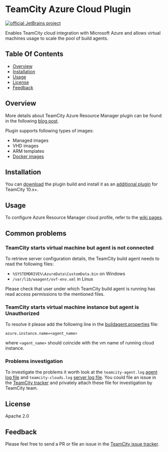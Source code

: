 # TeamCity Azure Cloud Plugin

[![official JetBrains project](http://jb.gg/badges/official.svg)](https://confluence.jetbrains.com/display/ALL/JetBrains+on+GitHub)
<a href="https://teamcity.jetbrains.com/viewType.html?buildTypeId=TeamcityAzurePlugin_BuildResourceManager&branch_TeamcityAzurePlugin=%3Cdefault%3E&guest=1"><img src="https://teamcity.jetbrains.com/app/rest/builds/buildType:(id:TeamcityAzurePlugin_BuildResourceManager),branch:(name:master)/statusIcon.svg" alt=""/></a>

Enables TeamCity cloud integration with Microsoft Azure and allows virtual machines usage to scale the pool of build agents.

## Table Of Contents

* [Overview](#overview)
* [Installation](#installation)
* [Usage](#usage)
* [License](#license)
* [Feedback](#feedback)

## Overview

More details about TeamCity Azure Resource Manager plugin can be found in the following [blog post](https://blog.jetbrains.com/teamcity/2016/04/teamcity-azure-resource-manager/).

Plugin supports following types of images:
* Managed images
* VHD images
* ARM templates
* [Docker images](https://hub.docker.com/r/jetbrains/teamcity-agent/)

## Installation

You can [download](https://plugins.jetbrains.com/plugin/9260-azure-resource-manager-cloud-support) the plugin build and install it as an [additional plugin](https://confluence.jetbrains.com/display/TCDL/Installing+Additional+Plugins) for TeamCity 10.x+.

## Usage

To configure Azure Resource Manager cloud profile, refer to the [wiki pages](https://github.com/JetBrains/teamcity-azure-agent/wiki).

## Common problems

### TeamCity starts virtual machine but agent is not connected

To retrieve server configuration details, the TeamCity build agent needs to read the following files:

* `%SYSTEMDRIVE%\AzureData\CustomData.bin` on Windows
* `/var/lib/waagent/ovf-env.xml` in Linux

Please check that user under which TeamCity build agent is running has read access permissions to the mentioned files.

### TeamCity starts virtual machine instance but agent is Unauthorized

To resolve it please add the following line in the [buildagent.properties](https://confluence.jetbrains.com/display/TCDL/Build+Agent+Configuration) file:
```
azure.instance.name=<agent_name>
```
where `<agent_name>` should coincide with the vm name of running cloud instance.

### Problems investigation

To investigate the problems it worth look at the `teamcity-agent.log` [agent log file](https://confluence.jetbrains.com/display/TCDL/Viewing+Build+Agent+Logs) and `teamcity-clouds.log` [server log file](https://confluence.jetbrains.com/display/TCDL/TeamCity+Server+Logs).
You could file an issue in the [TeamCity tracker](#feedback) and privately attach these file for investigation by TeamCity team. 

## License

Apache 2.0

## Feedback

Please feel free to send a PR or file an issue in the [TeamCity issue tracker](https://youtrack.jetbrains.com/newIssue?project=TW&clearDraft=true&summary=Azure+Cloud%3A&c=Assignee+Dmitry.Tretyakov&c=Subsystem+plugins%3A+other&c=tag+Azure+Resource+Manager).
